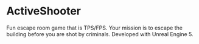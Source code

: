 # ActiveShooter

Fun escape room game that is TPS/FPS. Your mission is to escape the building before you are shot by criminals. Developed with Unreal Engine 5.
